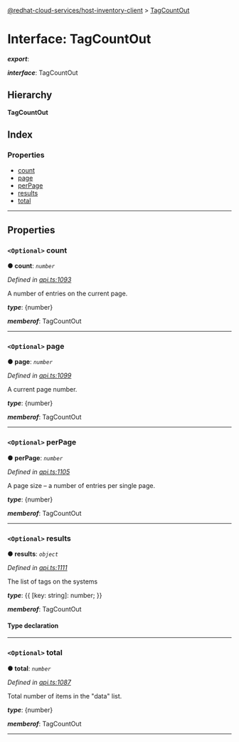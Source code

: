 [@redhat-cloud-services/host-inventory-client](../README.md) > [TagCountOut](../interfaces/tagcountout.md)

# Interface: TagCountOut

*__export__*: 

*__interface__*: TagCountOut

## Hierarchy

**TagCountOut**

## Index

### Properties

* [count](tagcountout.md#count)
* [page](tagcountout.md#page)
* [perPage](tagcountout.md#perpage)
* [results](tagcountout.md#results)
* [total](tagcountout.md#total)

---

## Properties

<a id="count"></a>

### `<Optional>` count

**● count**: *`number`*

*Defined in [api.ts:1093](https://github.com/RedHatInsights/javascript-clients/blob/master/packages/host-inventory/api.ts#L1093)*

A number of entries on the current page.

*__type__*: {number}

*__memberof__*: TagCountOut

___
<a id="page"></a>

### `<Optional>` page

**● page**: *`number`*

*Defined in [api.ts:1099](https://github.com/RedHatInsights/javascript-clients/blob/master/packages/host-inventory/api.ts#L1099)*

A current page number.

*__type__*: {number}

*__memberof__*: TagCountOut

___
<a id="perpage"></a>

### `<Optional>` perPage

**● perPage**: *`number`*

*Defined in [api.ts:1105](https://github.com/RedHatInsights/javascript-clients/blob/master/packages/host-inventory/api.ts#L1105)*

A page size – a number of entries per single page.

*__type__*: {number}

*__memberof__*: TagCountOut

___
<a id="results"></a>

### `<Optional>` results

**● results**: *`object`*

*Defined in [api.ts:1111](https://github.com/RedHatInsights/javascript-clients/blob/master/packages/host-inventory/api.ts#L1111)*

The list of tags on the systems

*__type__*: {{ \[key: string\]: number; }}

*__memberof__*: TagCountOut

#### Type declaration

[key: `string`]: `number`

___
<a id="total"></a>

### `<Optional>` total

**● total**: *`number`*

*Defined in [api.ts:1087](https://github.com/RedHatInsights/javascript-clients/blob/master/packages/host-inventory/api.ts#L1087)*

Total number of items in the "data" list.

*__type__*: {number}

*__memberof__*: TagCountOut

___


